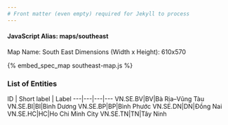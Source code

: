 ```yaml
---
# Front matter (even empty) required for Jekyll to process
---
```


#### JavaScript Alias: maps/southeast

Map Name: South East
Dimensions (Width x Height): 610x570



{% embed_spec_map southeast-map.js %}

### List of Entities

ID | Short label | Label
---|---|---|---
VN.SE.BV|BV|Bà Rịa–Vũng Tàu
VN.SE.BI|BI|Bình Dương
VN.SE.BP|BP|Bình Phước
VN.SE.DN|DN|Đồng Nai
VN.SE.HC|HC|Ho Chi Minh City
VN.SE.TN|TN|Tây Ninh